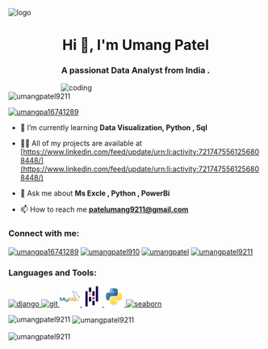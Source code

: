 ![logo](https://github.com/UmangPatel9211/Umang-Patel/blob/main/Umang%20Patel.png)
<h1 align="center">Hi 👋, I'm Umang Patel</h1>
<h3 align="center">A passionat Data Analyst from India .</h3>
<img align="right"alt="coding"width="400"src="https://camo.githubusercontent.com/19db51af5f90f1b152bc0b9078f5fe97053955be5074f03f17019c70345bdcdb/68747470733a2f2f6d69726f2e6d656469756d2e636f6d2f6d61782f313336302f302a37513379765349765f7430696f4a2d5a2e676966">

<p align="left"> <img src="https://komarev.com/ghpvc/?username=umangpatel9211&label=Profile%20views&color=0e75b6&style=flat" alt="umangpatel9211" /> </p>

<p align="left"> <a href="https://twitter.com/umangpa16741289" target="blank"><img src="https://img.shields.io/twitter/follow/umangpa16741289?logo=twitter&style=for-the-badge" alt="umangpa16741289" /></a> </p>

- 🌱 I’m currently learning **Data Visualization, Python , Sql**

- 👨‍💻 All of my projects are available at [https://www.linkedin.com/feed/update/urn:li:activity:7217475561256808448/](https://www.linkedin.com/feed/update/urn:li:activity:7217475561256808448/)

- 💬 Ask me about **Ms Excle , Python , PowerBi**

- 📫 How to reach me **patelumang9211@gmail.com**

<h3 align="left">Connect with me:</h3>
<p align="left">
<a href="https://twitter.com/umangpa16741289" target="blank"><img align="center" src="https://raw.githubusercontent.com/rahuldkjain/github-profile-readme-generator/master/src/images/icons/Social/twitter.svg" alt="umangpa16741289" height="30" width="40" /></a>
<a href="https://linkedin.com/in/umangpatel910" target="blank"><img align="center" src="https://raw.githubusercontent.com/rahuldkjain/github-profile-readme-generator/master/src/images/icons/Social/linked-in-alt.svg" alt="umangpatel910" height="30" width="40" /></a>
<a href="https://fb.com/umangpatel" target="blank"><img align="center" src="https://raw.githubusercontent.com/rahuldkjain/github-profile-readme-generator/master/src/images/icons/Social/facebook.svg" alt="umangpatel" height="30" width="40" /></a>
<a href="https://instagram.com/umangpatel9211" target="blank"><img align="center" src="https://raw.githubusercontent.com/rahuldkjain/github-profile-readme-generator/master/src/images/icons/Social/instagram.svg" alt="umangpatel9211" height="30" width="40" /></a>
</p>

<h3 align="left">Languages and Tools:</h3>
<p align="left"> <a href="https://www.djangoproject.com/" target="_blank" rel="noreferrer"> <img src="https://cdn.worldvectorlogo.com/logos/django.svg" alt="django" width="40" height="40"/> </a> <a href="https://git-scm.com/" target="_blank" rel="noreferrer"> <img src="https://www.vectorlogo.zone/logos/git-scm/git-scm-icon.svg" alt="git" width="40" height="40"/> </a> <a href="https://www.mysql.com/" target="_blank" rel="noreferrer"> <img src="https://raw.githubusercontent.com/devicons/devicon/master/icons/mysql/mysql-original-wordmark.svg" alt="mysql" width="40" height="40"/> </a> <a href="https://pandas.pydata.org/" target="_blank" rel="noreferrer"> <img src="https://raw.githubusercontent.com/devicons/devicon/2ae2a900d2f041da66e950e4d48052658d850630/icons/pandas/pandas-original.svg" alt="pandas" width="40" height="40"/> </a> <a href="https://www.python.org" target="_blank" rel="noreferrer"> <img src="https://raw.githubusercontent.com/devicons/devicon/master/icons/python/python-original.svg" alt="python" width="40" height="40"/> </a> <a href="https://seaborn.pydata.org/" target="_blank" rel="noreferrer"> <img src="https://seaborn.pydata.org/_images/logo-mark-lightbg.svg" alt="seaborn" width="40" height="40"/> </a> </p>

<p><img align="left" src="https://github-readme-stats.vercel.app/api/top-langs?username=umangpatel9211&show_icons=true&locale=en&layout=compact" alt="umangpatel9211" /></p>

<p>&nbsp;<img align="center" src="https://github-readme-stats.vercel.app/api?username=umangpatel9211&show_icons=true&locale=en" alt="umangpatel9211" /></p>

<p><img align="center" src="https://github-readme-streak-stats.herokuapp.com/?user=umangpatel9211&" alt="umangpatel9211" /></p>

